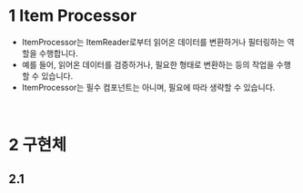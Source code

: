 # 1 Item Processor

- ItemProcessor는 ItemReader로부터 읽어온 데이터를 변환하거나 필터링하는 역할을 수행합니다.
- 예를 들어, 읽어온 데이터를 검증하거나, 필요한 형태로 변환하는 등의 작업을 수행할 수 있습니다. 
- ItemProcessor는 필수 컴포넌트는 아니며, 필요에 따라 생략할 수 있습니다.

<br>

# 2 구현체

## 2.1 